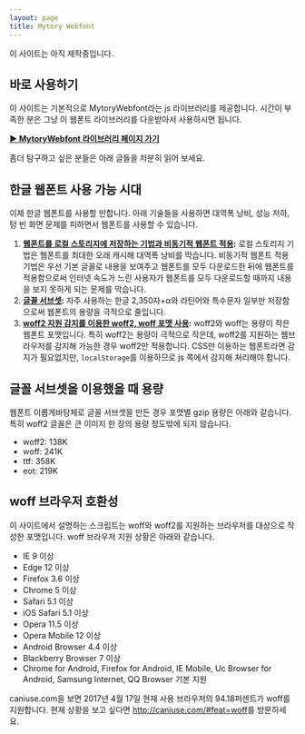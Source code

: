 ```yaml
---
layout: page
title: Mytory Webfont
---
```


이 사이트는 아직 제작중입니다.

## 바로 사용하기 

이 사이트는 기본적으로 MytoryWebfont라는 js 라이브러리를 제공합니다. 시간이 부족한 분은 그냥 이 웹폰트 라이브러리를 다운받아서 사용하시면 됩니다.

**[▶ MytoryWebfont 라이브러리 페이지 가기](downloads.html)**

좀더 탐구하고 싶은 분들은 아래 글들을 차분히 읽어 보세요.


## 한글 웹폰트 사용 가능 시대

이제 한글 웹폰트를 사용할 만합니다. 아래 기술들을 사용하면 대역폭 낭비, 성능 저하, 텅 빈 화면 문제를 피하면서 웹폰트를 사용할 수 있습니다.

1. **[웹폰트를 로컬 스토리지에 저장하는 기법과 비동기적 웹폰트 적용](webfont-localstorage-saving-technique.html):** 로컬 스토리지 기법은 웹폰트를 최대한 오래 캐시해 대역폭 낭비를 막습니다. 비동기적 웹폰트 적용 기법은 우선 기본 글꼴로 내용을 보여주고 웹폰트를 모두 다운로드한 뒤에 웹폰트를 적용함으로써 인터넷 속도가 느린 사용자가 웹폰트를 모두 다운로드할 때까지 내용을 보지 못하게 되는 문제를 막습니다.
1. **[글꼴 서브셋](https://spoqa.github.io/2015/10/14/making-spoqa-han-sans.html):** 자주 사용하는 한글 2,350자+&alpha;와 라틴어와 특수문자 일부만 저장함으로써 웹폰트의 용량을 극적으로 줄입니다.
1. **[woff2 지원 감지를 이용한 woff2, woff 포맷 사용](https://github.com/filamentgroup/woff2-feature-test):** woff2와 woff는 용량이 작은 웹폰트 포맷입니다. 특히 woff2는 용량이 극적으로 작은데, woff2를 지원하는 웹브라우저를 감지해 가능한 경우 woff2만 적용합니다. CSS만 이용하는 웹폰트라면 감지가 필요없지만, `localStorage`를 이용하므로 js 쪽에서 감지해 처리해야 합니다.


## 글꼴 서브셋을 이용했을 때 용량

웹폰트 이롭게바탕체로 글꼴 서브셋을 만든 경우 포맷별 gzip 용량은 아래와 같습니다. 특히 woff2 글꼴은 큰 이미지 한 장의 용량 정도밖에 되지 않습니다.

- woff2: 138K
- woff: 241K
- ttf: 358K
- eot: 219K


## woff 브라우저 호환성

이 사이트에서 설명하는 스크립트는 woff와 woff2를 지원하는 브라우저를 대상으로 작성한 포맷입니다. woff 브라우저 지원 상황은 아래와 같습니다.

- IE 9 이상
- Edge 12 이상
- Firefox 3.6 이상
- Chrome 5 이상
- Safari 5.1 이상
- iOS Safari 5.1 이상
- Opera 11.5 이상
- Opera Mobile 12 이상
- Android Browser 4.4 이상
- Blackberry Browser 7 이상
- Chrome for Android, Firefox for Android, IE Mobile, Uc Browser for Android, Samsung Internet, QQ Browser 기본 지원

caniuse.com을 보면 2017년 4월 17일 현재 사용 브라우저의 94.18퍼센트가 woff를 지원합니다. 현재 상황을 보고 싶다면 <http://caniuse.com/#feat=woff>를 방문하세요.

